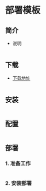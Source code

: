 # 部署模板

## 简介

- 说明

``` doc

```


## 下载

- [下载地址](http://www.google.com)

``` sh

```

## 安装

```sh

```

## 配置

``` sh

```

## 部署

### 1. 准备工作

``` sh

```

### 2. 安装部署

``` sh

```
